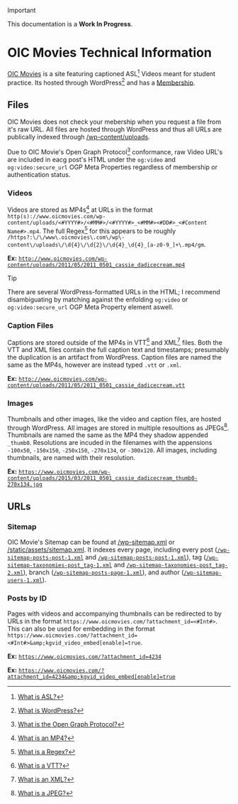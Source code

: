 
> [!IMPORTANT]  
> This documentation is a **Work In Progress**.

# OIC Movies Technical Information

[OIC Movies](https://www.oicmovies.com) is a site featuring captioned ASL[^help.asl] Videos meant for student practice. Its hosted through WordPress[^help.wordpress] and has a [Membership](https://www.oicmovies.com/membership-account/membership-levels).

## Files

OIC Movies does not check your mebership when you request a file from it's raw URL. All files are hosted through WordPress and thus all URLs are publically indexed through [/wp-content/uploads](https://www.oicmovies.com/wp-content/uploads).


Due to OIC Movie's Open Graph Protocol[^help.ogp] conformance, raw Video URL's are included in eacg post's HTML under the `og:video` and `og:video:secure_url` OGP Meta Properties regardless of membership or authentication status.

### Videos

Videos are stored as MP4s[^help.mp4] at URLs in the format `http(s)://www.oicmovies.com/wp-content/uploads/<#YYYY#>/<#MM#>/<#YYYY#>_<#MM#><#DD#>_<#Content Name#>.mp4`. The full Regex[^help.regex] for this appears to be roughly `/https?:\/\/www\.oicmovies\.com\/wp\-content\/uploads\/\d{4}\/\d{2}\/\d{4}_\d{4}_[a-z0-9_]+\.mp4/gm`.

**Ex:** [`http://www.oicmovies.com/wp-content/uploads/2011/05/2011_0501_cassie_dadicecream.mp4`](http://www.oicmovies.com/wp-content/uploads/2011/05/2011_0501_cassie_dadicecream.mp4)

> [!TIP]
> There are several WordPress-formatted URLs in the HTML; I recommend disambiguating by matching against the enfolding `og:video` or `og:video:secure_url` OGP Meta Property element aswell.

### Caption Files

Captions are stored outside of the MP4s in VTT[^help.vtt] and XML[^help.xml] files. Both the VTT and XML files contain the full caption text and timestamps; presumably the duplication is an artifact from WordPress. Caption files are named the same as the MP4s, however are instead typed `.vtt` or `.xml`.

**Ex:** [`http://www.oicmovies.com/wp-content/uploads/2011/05/2011_0501_cassie_dadicecream.vtt`](http://www.oicmovies.com/wp-content/uploads/2011/05/2011_0501_cassie_dadicecream.vtt)

### Images

Thumbnails and other images, like the video and caption files, are hosted through WordPress. All images are stored in multiple resoultions as JPEGs[^help.jpeg]. Thumbnails are named the same as the MP4 they shadow appended `_thumb0`. Resolutions are incuded in the filenames with the appensions `-100x50`, `-150x150`, `-250x150`, `-270x134`, or `-300x120`. All images, including thumbnails, are named with their resolution.

**Ex:** [`https://www.oicmovies.com/wp-content/uploads/2015/03/2011_0501_cassie_dadicecream_thumb0-270x134.jpg`](https://www.oicmovies.com/wp-content/uploads/2015/03/2011_0501_cassie_dadicecream_thumb0-270x134.jpg)

## URLs

### Sitemap

OIC Movie's Sitemap can be found at [/wp-sitemap.xml](https://www.oicmovies.com/wp-sitemap.xml) or [/static/assets/sitemap.xml](https://www.oicmovies.com/static/assets/sitemap.xml). It indexes every page, including every post ([`/wp-sitemap-posts-post-1.xml`](https://www.oicmovies.com/wp-sitemap-posts-post-1.xml) and [`/wp-sitemap-posts-post-1.xml`](https://www.oicmovies.com/wp-sitemap-posts-post-2.xml)), tag ([`/wp-sitemap-taxonomies-post_tag-1.xml`](https://www.oicmovies.com/wp-sitemap-taxonomies-post_tag-1.xml) and [`/wp-sitemap-taxonomies-post_tag-2.xml`](https://www.oicmovies.com/wp-sitemap-taxonomies-post_tag-2.xml)), branch ([`/wp-sitemap-posts-page-1.xml`](https://www.oicmovies.com/wp-sitemap-posts-page-1.xml)), and author ([`/wp-sitemap-users-1.xml`](https://www.oicmovies.com/wp-sitemap-users-1.xml)).

### Posts by ID

Pages with videos and accompanying thumbnails can be redirected to by URLs in the format `https://www.oicmovies.com/?attachment_id=<#Int#>`. This can also be used for embedding in the format `https://www.oicmovies.com/?attachment_id=<#Int#>&amp;kgvid_video_embed[enable]=true`.

**Ex:** [`https://www.oicmovies.com/?attachment_id=4234`](https://www.oicmovies.com/?attachment_id=4234)

**Ex:** [`https://www.oicmovies.com/?attachment_id=4234&amp;kgvid_video_embed[enable]=true`](https://www.oicmovies.com/?attachment_id=4234&amp;kgvid_video_embed[enable]=true)

<!-- MARK: Footnotes -->
[^help.asl]: [What is ASL?](https://en.wikipedia.org/wiki/American_Sign_Language)
[^help.wordpress]: [What is WordPress?](https://wordpress.com)
[^help.ogp]: [What is the Open Graph Protocol?](https://ogp.me)
[^help.mp4]: [What is an MP4?](https://en.wikipedia.org/wiki/MP4_file_format)
[^help.regex]: [What is a Regex?](https://en.wikipedia.org/wiki/Regular_expression)
[^help.vtt]: [What is a VTT?](https://en.wikipedia.org/wiki/WebVTT)
[^help.xml]: [What is an XML?](https://en.wikipedia.org/wiki/XML)
[^help.jpeg]: [What is a JPEG?](https://en.wikipedia.org/wiki/JPEG)
